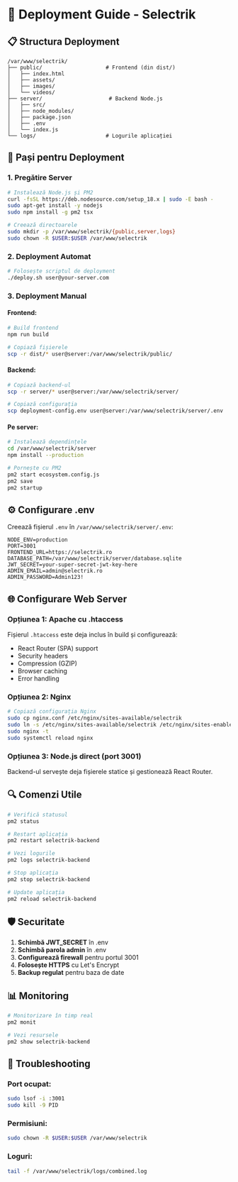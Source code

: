 # 🚀 Deployment Guide - Selectrik

## 📋 Structura Deployment

```
/var/www/selectrik/
├── public/                    # Frontend (din dist/)
│   ├── index.html
│   ├── assets/
│   ├── images/
│   └── videos/
├── server/                     # Backend Node.js
│   ├── src/
│   ├── node_modules/
│   ├── package.json
│   ├── .env
│   └── index.js
└── logs/                      # Logurile aplicației
```

## 🔧 Pași pentru Deployment

### 1. **Pregătire Server**
```bash
# Instalează Node.js și PM2
curl -fsSL https://deb.nodesource.com/setup_18.x | sudo -E bash -
sudo apt-get install -y nodejs
sudo npm install -g pm2 tsx

# Creează directoarele
sudo mkdir -p /var/www/selectrik/{public,server,logs}
sudo chown -R $USER:$USER /var/www/selectrik
```

### 2. **Deployment Automat**
```bash
# Folosește scriptul de deployment
./deploy.sh user@your-server.com
```

### 3. **Deployment Manual**

#### **Frontend:**
```bash
# Build frontend
npm run build

# Copiază fișierele
scp -r dist/* user@server:/var/www/selectrik/public/
```

#### **Backend:**
```bash
# Copiază backend-ul
scp -r server/* user@server:/var/www/selectrik/server/

# Copiază configurația
scp deployment-config.env user@server:/var/www/selectrik/server/.env
```

#### **Pe server:**
```bash
# Instalează dependințele
cd /var/www/selectrik/server
npm install --production

# Pornește cu PM2
pm2 start ecosystem.config.js
pm2 save
pm2 startup
```

## ⚙️ Configurare .env

Creează fișierul `.env` în `/var/www/selectrik/server/.env`:

```env
NODE_ENV=production
PORT=3001
FRONTEND_URL=https://selectrik.ro
DATABASE_PATH=/var/www/selectrik/server/database.sqlite
JWT_SECRET=your-super-secret-jwt-key-here
ADMIN_EMAIL=admin@selectrik.ro
ADMIN_PASSWORD=Admin123!
```

## 🌐 Configurare Web Server

### **Opțiunea 1: Apache cu .htaccess**
Fișierul `.htaccess` este deja inclus în build și configurează:
- React Router (SPA) support
- Security headers
- Compression (GZIP)
- Browser caching
- Error handling

### **Opțiunea 2: Nginx**
```bash
# Copiază configurația Nginx
sudo cp nginx.conf /etc/nginx/sites-available/selectrik
sudo ln -s /etc/nginx/sites-available/selectrik /etc/nginx/sites-enabled/
sudo nginx -t
sudo systemctl reload nginx
```

### **Opțiunea 3: Node.js direct (port 3001)**
Backend-ul servește deja fișierele statice și gestionează React Router.

## 🔍 Comenzi Utile

```bash
# Verifică statusul
pm2 status

# Restart aplicația
pm2 restart selectrik-backend

# Vezi logurile
pm2 logs selectrik-backend

# Stop aplicația
pm2 stop selectrik-backend

# Update aplicația
pm2 reload selectrik-backend
```

## 🛡️ Securitate

1. **Schimbă JWT_SECRET** în .env
2. **Schimbă parola admin** în .env
3. **Configurează firewall** pentru portul 3001
4. **Folosește HTTPS** cu Let's Encrypt
5. **Backup regulat** pentru baza de date

## 📊 Monitoring

```bash
# Monitorizare în timp real
pm2 monit

# Vezi resursele
pm2 show selectrik-backend
```

## 🚨 Troubleshooting

### **Port ocupat:**
```bash
sudo lsof -i :3001
sudo kill -9 PID
```

### **Permisiuni:**
```bash
sudo chown -R $USER:$USER /var/www/selectrik
```

### **Loguri:**
```bash
tail -f /var/www/selectrik/logs/combined.log
```
